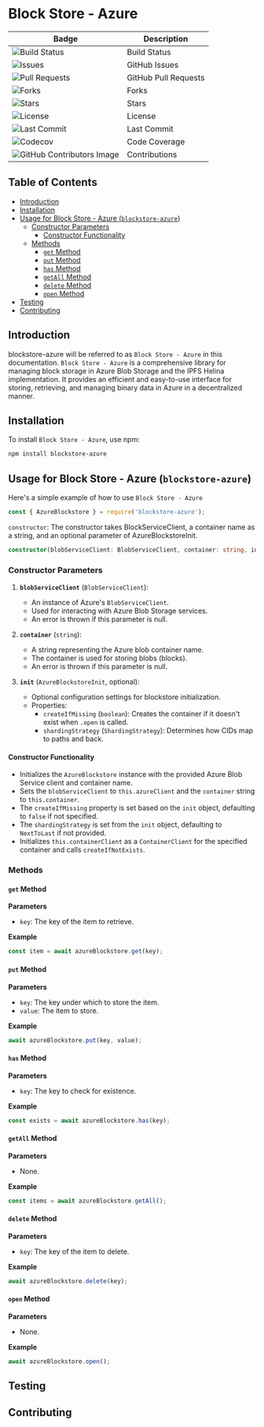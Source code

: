 
# Block Store - Azure <!-- omit in toc -->

| Badge | Description |
| ----- | ----------- |
| ![Build Status](https://github.com/caleteeter/js-stores/workflows/Build/badge.svg) | Build Status |
| ![Issues](https://img.shields.io/github/issues/caleteeter/js-stores) | GitHub Issues |
| ![Pull Requests](https://img.shields.io/github/issues-pr/caleteeter/js-stores) | GitHub Pull Requests |
| ![Forks](https://img.shields.io/github/forks/caleteeter/js-stores) | Forks |
| ![Stars](https://img.shields.io/github/stars/caleteeter/js-stores) | Stars |
| ![License](https://img.shields.io/github/license/caleteeter/js-stores) | License |
| ![Last Commit](https://img.shields.io/github/last-commit/caleteeter/js-stores) | Last Commit |
| ![Codecov](https://codecov.io/gh/caleteeter/js-stores/branch/main/graph/badge.svg) | Code Coverage |
|![GitHub Contributors Image](https://contrib.rocks/image?repo=caleteeter/js-stores)| Contributions

## Table of Contents <!-- omit in toc -->

- [Introduction](#introduction)
- [Installation](#installation)
- [Usage for Block Store - Azure (```blockstore-azure```)](#usage-for-block-store---azure-blockstore-azure)
  - [Constructor Parameters](#constructor-parameters)
    - [Constructor Functionality](#constructor-functionality)
  - [Methods](#methods)
    - [`get` Method](#get-method)
    - [`put` Method](#put-method)
    - [`has` Method](#has-method)
    - [`getAll` Method](#getall-method)
    - [`delete` Method](#delete-method)
    - [`open` Method](#open-method)
- [Testing](#testing)
- [Contributing](#contributing)

## Introduction

blockstore-azure will be referred to as ```Block Store - Azure``` in this documentation.  ```Block Store - Azure``` is a comprehensive library for managing block storage in Azure Blob Storage and the IPFS Helina implementation. It provides an efficient and easy-to-use interface for storing, retrieving, and managing binary data in Azure in a decentralized manner.

## Installation

To install ```Block Store - Azure```, use npm:

```bash
npm install blockstore-azure
```

## Usage for Block Store - Azure (```blockstore-azure```)

Here's a simple example of how to use ```Block Store - Azure```

```typescript
const { AzureBlockstore } = require('blockstore-azure');
```

`constructor`: The constructor takes BlockServiceClient, a container name as a string, and an optional parameter of AzureBlockstoreInit.

```typescript
constructor(blobServiceClient: BlobServiceClient, container: string, init?: AzureBlockstoreInit)
```

### Constructor Parameters

1. **`blobServiceClient`** (`BlobServiceClient`):
   - An instance of Azure's `BlobServiceClient`.
   - Used for interacting with Azure Blob Storage services.
   - An error is thrown if this parameter is null.

2. **`container`** (`string`):
   - A string representing the Azure blob container name.
   - The container is used for storing blobs (blocks).
   - An error is thrown if this parameter is null.

3. **`init`** (`AzureBlockstoreInit`, optional):
   - Optional configuration settings for blockstore initialization.
   - Properties:
     - `createIfMissing` (`boolean`): Creates the container if it doesn't exist when `.open` is called.
     - `shardingStrategy` (`ShardingStrategy`): Determines how CIDs map to paths and back.

#### Constructor Functionality

- Initializes the `AzureBlockstore` instance with the provided Azure Blob Service client and container name.
- Sets the `blobServiceClient` to `this.azureClient` and the `container` string to `this.container`.
- The `createIfMissing` property is set based on the `init` object, defaulting to `false` if not specified.
- The `shardingStrategy` is set from the `init` object, defaulting to `NextToLast` if not provided.
- Initializes `this.containerClient` as a `ContainerClient` for the specified container and calls `createIfNotExists`.

### Methods

#### `get` Method

**Parameters**

- `key`: The key of the item to retrieve.

**Example**

```typescript
const item = await azureBlockstore.get(key);
```

#### `put` Method

**Parameters**

- `key`: The key under which to store the item.
- `value`: The item to store.

**Example**

```typescript
await azureBlockstore.put(key, value);
```

#### `has` Method

**Parameters**

- `key`: The key to check for existence.

**Example**

```typescript
const exists = await azureBlockstore.has(key);
```

#### `getAll` Method

**Parameters**

- None.

**Example**

```typescript
const items = await azureBlockstore.getAll();
```

#### `delete` Method

**Parameters**

- `key`: The key of the item to delete.

**Example**

```typescript
await azureBlockstore.delete(key);
```

#### `open` Method

**Parameters**

- None.

**Example**

```typescript
await azureBlockstore.open();
```

## Testing

## Contributing
